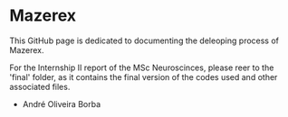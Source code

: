 # Mazerex

This GitHub page is dedicated to documenting the deleoping process of Mazerex.

For the Internship II report of the MSc Neuroscinces, please reer to the 'final' folder, as it contains the final version of the codes used and other associated files.


- André Oliveira Borba
